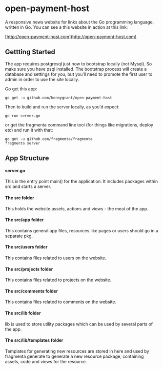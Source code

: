 # open-payment-host
A responsive news website for links about the Go programming language, written in Go. You can see a this website in action at this link:

[http://open-payment-host.com](http://open-payment-host.com)

## Gettting Started

The app requires postgresql just now to bootstrap locally (not Mysql). So make sure you have psql installed. The bootstrap process will create a database and settings for you, but you'll need to promote the first user to admin in order to use the site locally.

Go get this app:

    go get -u github.com/kennygrant/open-payment-host

Then to build and run the server locally, as you'd expect:

    go run server.go

or get the fragmenta command line tool (for things like migrations, deploy etc) and run it with that:

    go get -u github.com/fragmenta/fragmenta
    fragmenta server



## App Structure

#### server.go
This is the entry point main() for the application. It includes packages within src and starts a server. 

#### The src folder
This holds the website assets, actions and views - the meat of the app. 

#### The src/app folder
This contains general app files, resources like pages or users should go in a separate pkg.

#### The src/users folder
This contains files related to users on the website.

#### The src/projects folder
This contains files related to projects on the website.

#### The src/comments folder
This contains files related to comments on the website.

#### The src/lib folder
lib is used to store utility packages which can be used by several parts of the app.

#### The src/lib/templates folder
Templates for generating new resources are stored in here and used by fragmenta generate to generate a new resource package, containing assets, code and views for the resource.  
